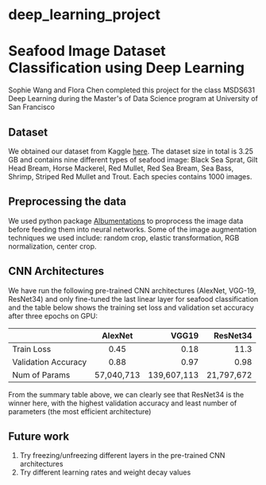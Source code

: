 # deep_learning_project

# Seafood Image Dataset Classification using Deep Learning 

Sophie Wang and Flora Chen completed this project for the class MSDS631 Deep Learning during the Master's of Data Science program at University of San Francisco 


## Dataset 
We obtained our dataset from Kaggle [here](https://www.kaggle.com/crowww/a-large-scale-fish-dataset?select=NA_Fish_Dataset). The dataset size in total is 3.25 GB and contains nine different types of seafood image: Black Sea Sprat, Gilt Head Bream, Horse Mackerel, Red Mullet, Red Sea Bream, Sea Bass, Shrimp, Striped Red Mullet and Trout. Each species contains 1000 images. 


## Preprocessing the data
We used python package [Albumentations](https://albumentations.ai/docs/) to proprocess the image data before feeding them into neural networks. Some of the image augmentation techniques we used include: random crop, elastic transformation, RGB normalization, center crop. 


## CNN Architectures
We have run the following pre-trained CNN architectures (AlexNet, VGG-19, ResNet34) and only fine-tuned the last linear layer for seafood classification and the table below shows the training set loss and validation set accuracy after three epochs on GPU:

|      | AlexNet    | VGG19   | ResNet34    |
| :------------- | :----------: | -----------: | -----------: |
|  Train Loss | 0.45  | 0.18    | 11.3    |
| Validation Accuracy  | 0.88 | 0.97  | 0.98  |
|  Num of Params | 57,040,713 | 139,607,113  | 21,797,672 |

From the summary table above, we can clearly see that ResNet34 is the winner here, with the highest validation accuracy and least number of parameters (the most efficient architecture)


## Future work
1) Try freezing/unfreezing different layers in the pre-trained CNN architectures
2) Try different learning rates and weight decay values
